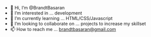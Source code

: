 - 👋 Hi, I’m @BrandtBasaran
- 👀 I’m interested in ... development
- 🌱 I’m currently learning ... HTML/CSS/Javascript
- 💞️ I’m looking to collaborate on ... projects to increase my skillset
- 📫 How to reach me ... brandtbasaran@gmail.com

<!---
BrandtBasaran/BrandtBasaran is a ✨ special ✨ repository because its `README.md` (this file) appears on your GitHub profile.
You can click the Preview link to take a look at your changes.
--->
